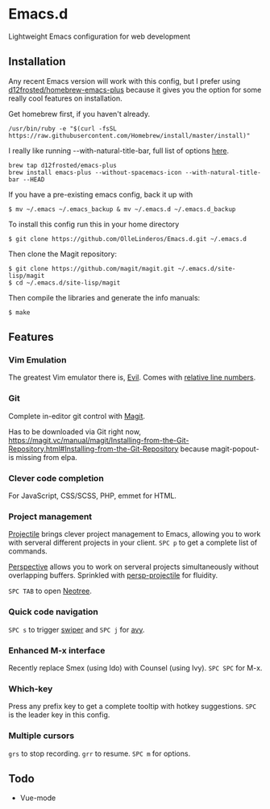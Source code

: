 # Emacs.d
Lightweight Emacs configuration for web development

## Installation

Any recent Emacs version will work with this config, but I prefer using [d12frosted/homebrew-emacs-plus](https://github.com/d12frosted/homebrew-emacs-plus) because it gives you the option for some really cool features on installation. 

Get homebrew first, if you haven't already.
```
/usr/bin/ruby -e "$(curl -fsSL https://raw.githubusercontent.com/Homebrew/install/master/install)"
```
I really like running --with-natural-title-bar, full list of options [here](https://github.com/d12frosted/homebrew-emacs-plus#options).
```
brew tap d12frosted/emacs-plus
brew install emacs-plus --without-spacemacs-icon --with-natural-title-bar --HEAD
```
If you have a pre-existing emacs config, back it up with
```
$ mv ~/.emacs ~/.emacs_backup & mv ~/.emacs.d ~/.emacs.d_backup
```
To install this config run this in your home directory
```
$ git clone https://github.com/OlleLinderos/Emacs.d.git ~/.emacs.d
```

Then clone the Magit repository:
```
$ git clone https://github.com/magit/magit.git ~/.emacs.d/site-lisp/magit
$ cd ~/.emacs.d/site-lisp/magit
```
Then compile the libraries and generate the info manuals:
```
$ make
```

## Features

### Vim Emulation
The greatest Vim emulator there is, [Evil](https://github.com/emacs-evil/evil). Comes with [relative line numbers](https://github.com/coldnew/linum-relative).

### Git
Complete in-editor git control with [Magit](https://magit.vc/).

Has to be downloaded via Git right now, https://magit.vc/manual/magit/Installing-from-the-Git-Repository.html#Installing-from-the-Git-Repository because magit-popout- is missing from elpa.

### Clever code completion
For JavaScript, CSS/SCSS, PHP, emmet for HTML.

### Project management
[Projectile](https://github.com/bbatsov/projectile) brings clever project management to Emacs, allowing you to work with serveral different projects in your client. ```SPC p``` to get a complete list of commands. 

[Perspective](https://github.com/nex3/perspective-el) allows you to work on serveral projects simultaneously without overlapping buffers.
Sprinkled with [persp-projectile](https://github.com/bbatsov/persp-projectile) for fluidity. 

```SPC TAB``` to open [Neotree](https://github.com/jaypei/emacs-neotree).

### Quick code navigation
```SPC s``` to trigger [swiper](https://github.com/abo-abo/swiper) and ```SPC j``` for [avy](https://github.com/abo-abo/avy).

### Enhanced M-x interface
Recently replace Smex (using Ido) with Counsel (using Ivy). ```SPC SPC``` for M-x.

### Which-key
Press any prefix key to get a complete tooltip with hotkey suggestions. ```SPC``` is the leader key in this config. 

### Multiple cursors
```grs``` to stop recording. ```grr``` to resume. 
```SPC m``` for options.

## Todo
* Vue-mode
